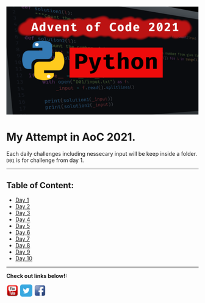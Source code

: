 ![AoC2021-AkaruiYami-Youtube-Series](./Assets/AOC2021_Banner.png)

# My Attempt in AoC 2021.

Each daily challenges including nessecary input will be keep inside a folder.
`D01` is for challenge from day 1.

---

## Table of Content:

- [Day 1](./D01/README.md#day-1)
- [Day 2](./D02/README.md#day-2)
- [Day 3](./D03/README.md#day-3)
- [Day 4](./D04/README.md#day-4)
- [Day 5](./D05/README.md#day-5)
- [Day 6](./D06/README.md#day-6)
- [Day 7](./D07/README.md#day-7)
- [Day 8](./D08/README.md#day-8)
- [Day 9](./D09/README.md#day-9)
- [Day 10](./D010/README.md#day-10)

---

<b>Check out links below!:</b>

[![yt-icon][1.1]][1.2]
[![twitter-icon][2.1]][2.2]
[![facebook-icon][3.1]][3.2]

[1.1]: ./Assets/social-media-icons/youtube_red.png
[1.2]: https://www.youtube.com/watch?v=Invlu2HLcBA&list=PLMzyOn0orr7zDnq32QlDgo0nAGbU-2K2A
[2.1]: ./Assets/social-media-icons/twitter.png
[2.2]: https://twitter.com/AkaruiYamiCode
[3.1]: ./Assets/social-media-icons/facebook.png
[3.2]: https://www.facebook.com/AkaruiYamiCode
